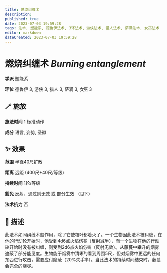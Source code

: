 ```yaml
---
title: 燃烧纠缠术
description: 
published: true
date: 2023-07-03 19:59:28
tags: 法术, 塑能系, 德鲁伊法术, 3环法术, 游侠法术, 猎人法术, 萨满法术, 女巫法术
editor: markdown
dateCreated: 2023-07-03 19:59:28
---
```


# **燃烧纠缠术** *Burning entanglement*

**学派** 塑能系 

**环位** 德鲁伊 3, 游侠 3, 猎人 3, 萨满 3, 女巫 3

## 🪄 施放

**施法时间** 1 标准动作

**成分** 语言, 姿势, 圣徽

## ✨ 效果  

**范围** 半径40尺扩散

**距离** 远距 (400尺+40尺/等级)  

**持续时间** 1轮/等级 

**豁免** 反射，通过则无效 或 部分生效 （见下）

**法术抗力** 否

## 📖 描述

此法术如同纠缠术般作用，除了它使枝叶都着火了。一个生物因此法术被纠缠，在他的行动轮开始时，他受到4d6点火焰伤害（反射减半），而一个生物在他的行动轮开始时没有被纠缠，则受到2d6点火焰伤害（反射无效）。从藤蔓中攀升的烟雾遮蔽了部分能见度。生物能于烟雾中清晰的看到周围5尺，但对烟雾中更远的任何东西进行攻击，需要应付隐蔽（20%失手率）。当此法术的持续时间结束时，藤蔓会完全的烧尽。
    